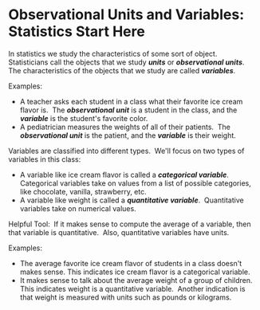 # Observational Units and Variables: Statistics Start Here

In statistics we study the characteristics of some sort of object.  Statisticians call the objects that we study ***units*** or ***observational units***.  The characteristics of the objects that we study are called ***variables***.

Examples: 
- A teacher asks each student in a class what their favorite ice cream flavor is.  The ***observational unit*** is a student in the class, and the ***variable*** is the student's favorite color.
- A pediatrician measures the weights of all of their patients.  The ***observational unit*** is the patient, and the ***variable*** is their weight.

Variables are classified into different types.  We'll focus on two types of variables in this class:  
- A variable like ice cream flavor is called a ***categorical variable***.  Categorical variables take on values from a list of possible categories, like chocolate, vanilla, strawberry, etc.  
- A variable like weight is called a ***quantitative variable***.  Quantitative variables take on numerical values.

Helpful Tool:  If it makes sense to compute the average of a variable, then that variable is quantitative.  Also, quantitative variables have units.

Examples:
- The average favorite ice cream flavor of students in a class doesn't makes sense. This indicates ice cream flavor is a categorical variable. 
- It makes sense to talk about the average weight of a group of children.  This indicates weight is a quantitative variable.  Another indication is that weight is measured with units such as pounds or kilograms.
